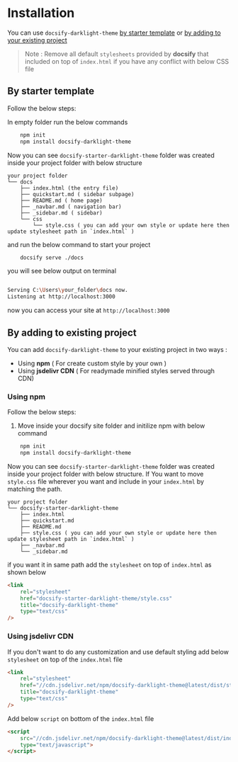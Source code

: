 # Installation

You can use `docsify-darklight-theme` [by starter template](installation.md#by-starter-template) or [by adding to your existing project](installation.md#by-adding-to-existing-project)

> Note : Remove all default `stylesheets` provided by **docsify** that included on top of `index.html` if you have any conflict with below CSS file

## By starter template

Follow the below steps:

In empty folder run the below commands

```bash
    npm init
    npm install docsify-darklight-theme 
```

Now you can see `docsify-starter-darklight-theme` folder was created inside your project folder with below structure

```text
your project folder
└── docs
    ├── index.html (the entry file)
    ├── quickstart.md ( sidebar subpage)
    ├── README.md ( home page)
    ├── _navbar.md ( navigation bar)
    ├── _sidebar.md ( sidebar)
    └── css
        └── style.css ( you can add your own style or update here then update stylesheet path in `index.html` )
```

and run the below command to start your project

```bash
    docsify serve ./docs
```

you will see below output on terminal

```bash

Serving C:\Users\your_folder\docs now.
Listening at http://localhost:3000

```

now you can access your site at `http://localhost:3000`


## By adding to existing project

You can add `docsify-darklight-theme` to your existing project in two ways :

- Using  **npm** ( For create custom style by your own )
- Using **jsdelivr CDN** ( For readymade minified styles served through CDN)

### Using npm

Follow the below steps:

1. Move inside your docsify site folder and initilize npm with below command

```bash
    npm init
    npm install docsify-darklight-theme 
```

Now you can see `docsify-starter-darklight-theme` folder was created inside your project folder with below structure. If You want to move `style.css` file wherever you want and include in your `index.html` by matching the path.

```text
your project folder
└── docsify-starter-darklight-theme
    ├── index.html
    ├── quickstart.md 
    ├── README.md
    ├── style.css ( you can add your own style or update here then update stylesheet path in `index.html` )
    ├── _navbar.md
    └── _sidebar.md
```

if you want it in same path add the `stylesheet` on top of `index.html` as shown below

```html
<link 
    rel="stylesheet"
    href="docsify-starter-darklight-theme/style.css"
    title="docsify-darklight-theme"
    type="text/css"
/>
```

### Using jsdelivr CDN

If you don't want to do any customization and use default styling add below `stylesheet` on top of the `index.html` file

```html
<link 
    rel="stylesheet"
    href="//cdn.jsdelivr.net/npm/docsify-darklight-theme@latest/dist/style.min.css"
    title="docsify-darklight-theme"
    type="text/css"
/>
```

Add below `script` on bottom of the `index.html` file 

```html
<script 
    src="//cdn.jsdelivr.net/npm/docsify-darklight-theme@latest/dist/index.min.js"
    type="text/javascript">
</script>
```